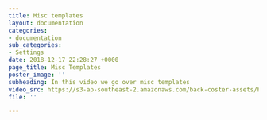 ```yaml
---
title: Misc templates
layout: documentation
categories:
- documentation
sub_categories:
- Settings
date: 2018-12-17 22:28:27 +0000
page_title: Misc Templates
poster_image: ''
subheading: In this video we go over misc templates
video_src: https://s3-ap-southeast-2.amazonaws.com/back-coster-assets/bp-training-videos/Misc+Templates.mp4
file: ''

---
```

